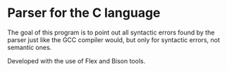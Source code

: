 # Parser for the C language

The goal of this program is to point out all syntactic errors found by the parser just like the GCC compiler would, but only for syntactic errors, not semantic ones.

Developed with the use of Flex and Bison tools.
